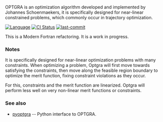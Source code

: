 OPTGRA is an optimization algorithm developed and implemented by Johannes Schoenmaekers, it is specifically designed for near-linear constrained problems, which commonly occur in trajectory optimization.

[![Language](https://img.shields.io/badge/-Fortran-734f96?logo=fortran&logoColor=white)](https://github.com/topics/fortran)
[![CI Status](https://github.com/jacobwilliams/optgra/actions/workflows/CI.yml/badge.svg)](https://github.com/jacobwilliams/optgra/actions)
[![last-commit](https://img.shields.io/github/last-commit/jacobwilliams/optgra)](https://github.com/jacobwilliams/optgra/commits/master)
<!-- [![GitHub release](https://img.shields.io/github/release/jacobwilliams/optgra.svg)](https://github.com/jacobwilliams/optgra/releases/latest) -->
<!-- [![codecov](https://codecov.io/gh/jacobwilliams/optgra/branch/master/graph/badge.svg)](https://codecov.io/gh/jacobwilliams/optgra) -->



This is a Modern Fortran refactoring. It is a work in progress.

### Notes

It is specifically designed for near-linear optimization problems with many constraints. When optimizing a problem, Optgra will first move towards satisfying the constraints, then move along the feasible region boundary to optimize the merit function, fixing constraint violations as they occur.

For this, constraints and the merit function are linearized. Optgra will perform less well on very non-linear merit functions or constraints.

### See also

  * [pyoptgra](https://github.com/esa/pyoptgra) -- Python interface to OPTGRA.

